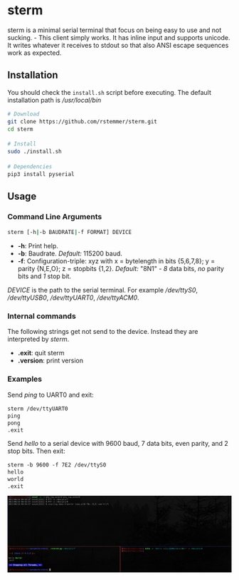 
# sterm

sterm is a minimal serial terminal that focus on being easy to use and not sucking. - This client simply works.
It has inline input and supports unicode. It writes whatever it receives to stdout so that also ANSI escape sequences work as expected.


## Installation

You should check the `install.sh` script before executing.
The default installation path is _/usr/local/bin_

```bash
# Download
git clone https://github.com/rstemmer/sterm.git
cd sterm

# Install
sudo ./install.sh

# Dependencies
pip3 install pyserial
```

## Usage

### Command Line Arguments

```bash
sterm [-h|-b BAUDRATE|-f FORMAT] DEVICE
```

  * __-h__: Print help.
  * __-b__: Baudrate. _Default:_ 115200 baud.
  * __-f__: Configuration-triple: xyz with x = bytelength in bits {5,6,7,8}; y = parity {N,E,O}; z = stopbits {1,2}. _Default:_ "8N1" - _8_ data bits, _no_ parity bits and _1_ stop bit.

_DEVICE_ is the path to the serial terminal.
For example _/dev/ttyS0_, _/dev/ttyUSB0_, _/dev/ttyUART0_, _/dev/ttyACM0_.

### Internal commands

The following strings get not send to the device. Instead they are interpreted by _sterm_.

  * __.exit__: quit sterm
  * __.version__: print version

### Examples

Send _ping_ to UART0 and exit:
```
sterm /dev/ttyUART0
ping
pong
.exit
```

Send _hello_ to a serial device with 9600 baud, 7 data bits, even parity, and 2 stop bits. Then exit:
```
sterm -b 9600 -f 7E2 /dev/ttyS0
hello
world
.exit
```

![A picture that demonstrates the possibility of receiving ANSI escape sequences and unicode charaters](/stermscreenshot.png?raw=true "Testrun showing some capabilities of sterm")


